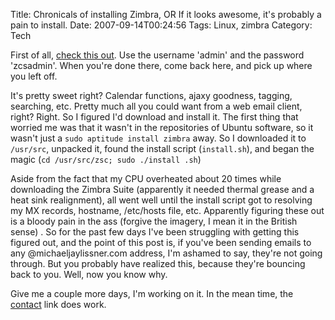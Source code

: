 Title: Chronicals of installing Zimbra, OR If it looks awesome, it's probably a pain to install.
Date: 2007-09-14T00:24:56
Tags: Linux, zimbra
Category: Tech

First of all, [check this out][1]. Use the username 'admin' and the 
password 'zcsadmin'. When you're done there, come back here, 
and pick up where you left off. 

It's pretty sweet right? Calendar functions, ajaxy goodness, tagging, 
searching, etc. Pretty much all you could want from a web email client, 
right? Right. So I figured I'd download and install it. The first thing that
 worried me was that it wasn't in the repositories of Ubuntu software, 
 so it wasn't just a `sudo aptitude install zimbra` away. So I 
 downloaded it to `/usr/src`, unpacked it, found the install script 
 (`install.sh`), and began the magic (`cd /usr/src/zsc; sudo ./install
 .sh`)

Aside from the fact that my CPU overheated about 20 times while downloading 
the Zimbra Suite (apparently it needed thermal grease and a heat sink 
realignment), all went well until the install script got to resolving my MX 
records, hostname, /etc/hosts file, etc. Apparently figuring these out is a 
bloody pain in the ass (forgive the imagery, I mean it in the British sense)
. So for the past few days I've been struggling with getting this figured 
out, and the point of this post is, if you've been sending emails to any 
@michaeljaylissner.com address, I'm ashamed to say, 
they're not going through. But you probably have realized this, 
because they're bouncing back to you. Well, now you know why.

Give me a couple more days, I'm working on it. In the mean time, 
the [contact][2] link does work.

[1]: http://www.redhatxchange.com/Zimbra.html
[2]: {filename}/pages/contact.md
